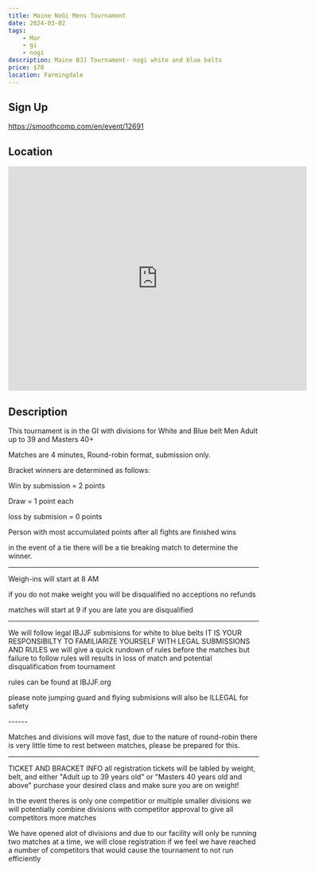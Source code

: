 ```yaml
---
title: Maine NoGi Mens Tournament
date: 2024-03-02
tags:
    - Mar
    - gi 
    - nogi 
description: Maine BJJ Tournament- nogi white and blue belts
price: $70
location: Farmingdale
---
```

## Sign Up
https://smoothcomp.com/en/event/12691

## Location
<iframe src="https://www.google.com/maps/embed?pb=!1m18!1m12!1m3!1d12345.6789!2d-69.7783425!3d44.2610531!2m3!1f0!2f0!3f0!3m2!1i1024!2i768!4f13.1!3m3!1m2!1s0x0%3A0x0!2z44.2610531!5e0!3m2!1sen!2sus!4v1234567890" width="600" height="450" style="border:0;" allowfullscreen="" loading="lazy"></iframe>

## Description
This tournament is in the GI with divisions for White and Blue belt Men Adult up to 39 and Masters 40+ 


Matches are 4 minutes, Round-robin format, submission only.


Bracket winners are determined as follows:


Win by submission = 2 points 


Draw = 1 point each 


loss by submision = 0 points


Person with most accumulated points after all fights are finished wins 


in the event of a tie there will be a tie breaking match to determine the winner.


------


Weigh-ins will start at 8 AM


if you do not make weight you will be disqualified no acceptions no refunds 


matches will start at 9 if you are late you are disqualified 


------


We will follow legal IBJJF submisions for white to blue belts IT IS YOUR RESPONSIBILTY TO FAMILIARIZE YOURSELF WITH LEGAL SUBMISSIONS AND RULES we will give a quick rundown of rules before the matches but failure to follow rules will results in loss of match and potential disqualification from tournament


rules can be found at IBJJF.org 


please note jumping guard and flying submisions will also be ILLEGAL for safety 


------ 


Matches and divisions will move fast, due to the nature of round-robin there is very little time to rest between matches, please be prepared for this.


------


TICKET AND BRACKET INFO all registration tickets will be labled by weight, belt, and either "Adult up to 39 years old" or "Masters 40 years old and above" purchase your desired class and make sure you are on weight! 


In the event theres is only one competitior or multiple smaller divisions we will potentially combine divisions with competitor approval to give all competitors more matches 


We have opened alot of divisions and due to our facility will only be running two matches at a time, we will close registration if we feel we have reached a number of competitors that would cause the tournament to not run efficiently